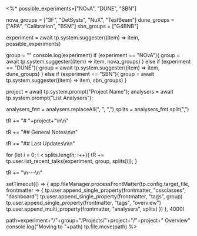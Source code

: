 <%*
possible_experiments=["NOvA", "DUNE", "SBN"]

nova_groups = ["3F", "DetSysts", "NuX", "TestBeam"]
dune_groups = ["APA", "Calibration", "BSM"]
sbn_groups  = ["G4BNB"]

experiment = await tp.system.suggester((item) => item, possible_experiments)

group = ""
console.log(experiment)
if (experiment == "NOvA"){
	group = await tp.system.suggester((item) => item, nova_groups)
}
else if (experiment == "DUNE"){
	group = await tp.system.suggester((item) => item, dune_groups)
}
else if (experiment == "SBN"){
	group = await tp.system.suggester((item) => item, sbn_groups)
}

project   = await tp.system.prompt("Project Name");
analysers = await tp.system.prompt("List Analysers");

analysers_fmt  = analysers.replaceAll(", ", ",")
splits         = analysers_fmt.split(",") 

tR += "# "+project+"\n\n"

tR += "## General Notes\n\n"

tR += "## Last Updates\n\n"

for (let i = 0; i < splits.length; i++){
	tR += tp.user.list_recent_talks(experiment, group, splits[i]);
}

tR += "\n---\n"

setTimeout(() => {
app.fileManager.processFrontMatter(tp.config.target_file, frontmatter => {
	tp.user.append_single_property(frontmatter, "cssclasses", "dashboard")
	tp.user.append_single_property(frontmatter, "tags", group)
	tp.user.append_single_property(frontmatter, "tags", "overview")
	tp.user.append_multi_property(frontmatter, "analysers", splits)
}) 
}, 4000)

path=experiment+"/"+group+"/Projects/"+project+"/"+project+" Overview"
console.log("Moving to "+path)
tp.file.move(path)
%>
